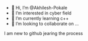 - 👋 Hi, I’m @Akhilesh-Pokale
- 👀 I’m interested in cyber field
- 🌱 I’m currently learning c++
- 💞️ I’m looking to collaborate on ...

<!---
Akhilesh-Pokale/Akhilesh-Pokale is a ✨ special ✨ repository because its `README.md` (this file) appears on your GitHub profile.
You can click the Preview link to take a look at your changes.
--->
I am new to github jearing the process
